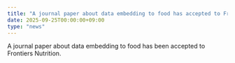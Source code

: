 ```yaml
---
title: "A journal paper about data embedding to food has accepted to Frontiers Nutrition"
date: 2025-09-25T00:00:00+09:00
type: "news"
---
```

A journal paper about data embedding to food has been accepted to Frontiers Nutrition.
